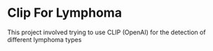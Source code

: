 # Clip For Lymphoma
This project involved trying to use CLIP (OpenAI) for the detection of different lymphoma types
